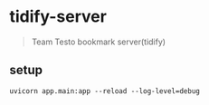 # tidify-server
> Team Testo bookmark server(tidify)


## setup
`uvicorn app.main:app --reload --log-level=debug`
